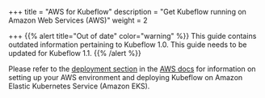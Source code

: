+++
title = "AWS for Kubeflow"
description = "Get Kubeflow running on Amazon Web Services (AWS)"
weight = 2
                    
+++
{{% alert title="Out of date" color="warning" %}}
This guide contains outdated information pertaining to Kubeflow 1.0. This guide
needs to be updated for Kubeflow 1.1.
{{% /alert %}}

Please refer to the [deployment section](/docs/aws/deploy) in the
[AWS docs](/docs/aws/) for information on setting up your AWS environment and deploying Kubeflow on Amazon Elastic Kubernetes Service (Amazon EKS).
